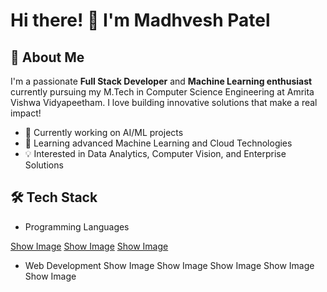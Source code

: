 <!-- ## Hi there 👋 -->

# Hi there! 👋 I'm Madhvesh Patel

 ## 🚀 About Me

I'm a passionate **Full Stack Developer** and **Machine Learning enthusiast** currently pursuing my M.Tech in Computer Science Engineering at Amrita Vishwa Vidyapeetham. I love building innovative solutions that make a real impact!

 - 🔭 Currently working on AI/ML projects
 - 🌱 Learning advanced Machine Learning and Cloud Technologies
 - 💡 Interested in Data Analytics, Computer Vision, and Enterprise Solutions

## 🛠️ Tech Stack
 
 - Programming Languages
   
[Show Image](https://img.shields.io/badge/Python-3776AB?style=for-the-badge&logo=python&logoColor=white)
[](https://img.shields.io/badge/JavaScript-F7DF1E?style=for-the-badge&logo=javascript&logoColor=black)
[Show Image](https://img.shields.io/badge/Kotlin-0095D5?style=for-the-badge&logo=kotlin&logoColor=white)
[Show Image](https://img.shields.io/badge/SQL-4479A1?style=for-the-badge&logo=mysql&logoColor=white)

 - Web Development
Show Image
Show Image
Show Image
Show Image
Show Image

<!--🎓 Currently pursuing **M.Tech in Computer Science and Engineering** at **Amrita Vishwa Vidyapeetham**, with a strong foundation from **ITM Universe (B.Tech CSE)**.-->
<!--
**Madhvesh-Patel3241/Madhvesh-Patel3241** is a ✨ _special_ ✨ repository because its `README.md` (this file) appears on your GitHub profile.-->

<!-- Here are some ideas to get you started:

- 🔭 I’m currently working on ...
- 🌱 I’m currently learning ...
- 👯 I’m looking to collaborate on ...
- 🤔 I’m looking for help with ...
- 💬 Ask me about ...
- 📫 How to reach me: ...
- 😄 Pronouns: ...
- ⚡ Fun fact: ... -->

